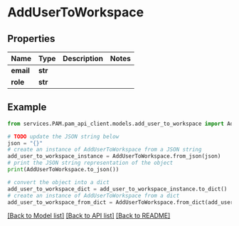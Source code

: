 # AddUserToWorkspace


## Properties

Name | Type | Description | Notes
------------ | ------------- | ------------- | -------------
**email** | **str** |  | 
**role** | **str** |  | 

## Example

```python
from services.PAM.pam_api_client.models.add_user_to_workspace import AddUserToWorkspace

# TODO update the JSON string below
json = "{}"
# create an instance of AddUserToWorkspace from a JSON string
add_user_to_workspace_instance = AddUserToWorkspace.from_json(json)
# print the JSON string representation of the object
print(AddUserToWorkspace.to_json())

# convert the object into a dict
add_user_to_workspace_dict = add_user_to_workspace_instance.to_dict()
# create an instance of AddUserToWorkspace from a dict
add_user_to_workspace_from_dict = AddUserToWorkspace.from_dict(add_user_to_workspace_dict)
```
[[Back to Model list]](../README.md#documentation-for-models) [[Back to API list]](../README.md#documentation-for-api-endpoints) [[Back to README]](../README.md)


